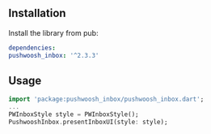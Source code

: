 ## Installation

Install the library from pub:

```yaml
dependencies:
pushwoosh_inbox: '^2.3.3'
```

## Usage
```dart
import 'package:pushwoosh_inbox/pushwoosh_inbox.dart';
...
PWInboxStyle style = PWInboxStyle();
PushwooshInbox.presentInboxUI(style: style);
```
